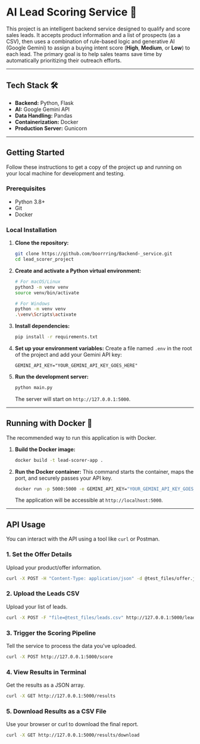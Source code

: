 # AI Lead Scoring Service 🚀

This project is an intelligent backend service designed to qualify and score sales leads. It accepts product information and a list of prospects (as a CSV), then uses a combination of rule-based logic and generative AI (Google Gemini) to assign a buying intent score (**High**, **Medium**, or **Low**) to each lead. The primary goal is to help sales teams save time by automatically prioritizing their outreach efforts.

***
## Tech Stack 🛠️

* **Backend:** Python, Flask
* **AI:** Google Gemini API
* **Data Handling:** Pandas
* **Containerization:** Docker
* **Production Server:** Gunicorn

***
## Getting Started

Follow these instructions to get a copy of the project up and running on your local machine for development and testing.

### Prerequisites

* Python 3.8+
* Git
* Docker

### Local Installation

1.  **Clone the repository:**
    ```bash
    git clone https://github.com/boorrring/Backend-_service.git
    cd lead_scorer_project
    ```

2.  **Create and activate a Python virtual environment:**
    ```bash
    # For macOS/Linux
    python3 -m venv venv
    source venv/bin/activate

    # For Windows
    python -m venv venv
    .\venv\Scripts\activate
    ```

3.  **Install dependencies:**
    ```bash
    pip install -r requirements.txt
    ```

4.  **Set up your environment variables:**
    Create a file named `.env` in the root of the project and add your Gemini API key:
    ```
    GEMINI_API_KEY="YOUR_GEMINI_API_KEY_GOES_HERE"
    ```

5.  **Run the development server:**
    ```bash
    python main.py
    ```
    The server will start on `http://127.0.0.1:5000`.



***
## Running with Docker 🐳

The recommended way to run this application is with Docker.

1.  **Build the Docker image:**
    ```bash
    docker build -t lead-scorer-app .
    ```

2.  **Run the Docker container:**
    This command starts the container, maps the port, and securely passes your API key.
    ```bash
    docker run -p 5000:5000 -e GEMINI_API_KEY="YOUR_GEMINI_API_KEY_GOES_HERE" lead-scorer-app
    ```
    The application will be accessible at `http://localhost:5000`.

***
## API Usage

You can interact with the API using a tool like `curl` or Postman.


### 1. Set the Offer Details
Upload your product/offer information.
```bash
curl -X POST -H "Content-Type: application/json" -d @test_files/offer.json http://127.0.0.1:5000/offer
```
### 2. Upload the Leads CSV
Upload your list of leads.
```bash
curl -X POST -F "file=@test_files/leads.csv" http://127.0.0.1:5000/leads/upload
```
### 3. Trigger the Scoring Pipeline
Tell the service to process the data you've uploaded.
```bash
curl -X POST http://127.0.0.1:5000/score
```
### 4. View Results in Terminal
Get the results as a JSON array.
```bash
curl -X GET http://127.0.0.1:5000/results
```

### 5. Download Results as a CSV File
Use your browser or curl to download the final report.
```bash
curl -X GET http://127.0.0.1:5000/results/download
```
